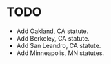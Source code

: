 TODO
====

* Add Oakland, CA statute.
* Add Berkeley, CA statute.
* Add San Leandro, CA statute.
* Add Minneapolis, MN statutes.
